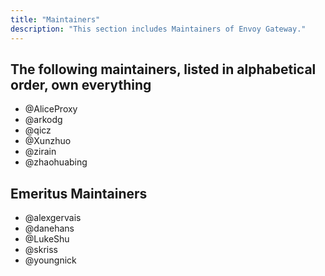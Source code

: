 ```yaml
---
title: "Maintainers"
description: "This section includes Maintainers of Envoy Gateway."
---
```


## The following maintainers, listed in alphabetical order, own everything

- @AliceProxy
- @arkodg
- @qicz
- @Xunzhuo
- @zirain
- @zhaohuabing

## Emeritus Maintainers

- @alexgervais
- @danehans
- @LukeShu
- @skriss
- @youngnick

